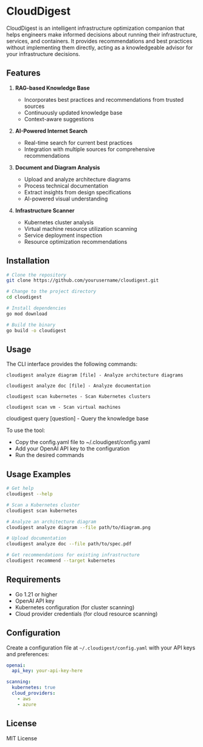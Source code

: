 # CloudDigest

CloudDigest is an intelligent infrastructure optimization companion that helps engineers make informed decisions about running their infrastructure, services, and containers. It provides recommendations and best practices without implementing them directly, acting as a knowledgeable advisor for your infrastructure decisions.

## Features

1. **RAG-based Knowledge Base**
   - Incorporates best practices and recommendations from trusted sources
   - Continuously updated knowledge base
   - Context-aware suggestions

2. **AI-Powered Internet Search**
   - Real-time search for current best practices
   - Integration with multiple sources for comprehensive recommendations

3. **Document and Diagram Analysis**
   - Upload and analyze architecture diagrams
   - Process technical documentation
   - Extract insights from design specifications
   - AI-powered visual understanding

4. **Infrastructure Scanner**
   - Kubernetes cluster analysis
   - Virtual machine resource utilization scanning
   - Service deployment inspection
   - Resource optimization recommendations

## Installation

```bash
# Clone the repository
git clone https://github.com/yourusername/cloudigest.git

# Change to the project directory
cd cloudigest

# Install dependencies
go mod download

# Build the binary
go build -o cloudigest
```

## Usage
The CLI interface provides the following commands:

```
cloudigest analyze diagram [file] - Analyze architecture diagrams
```

```
cloudigest analyze doc [file] - Analyze documentation
```

```
cloudigest scan kubernetes - Scan Kubernetes clusters
```

```
cloudigest scan vm - Scan virtual machines
```

cloudigest query [question] - Query the knowledge base

To use the tool:
- Copy the config.yaml file to ~/.cloudigest/config.yaml
- Add your OpenAI API key to the configuration
- Run the desired commands

## Usage Examples

```bash
# Get help
cloudigest --help

# Scan a Kubernetes cluster
cloudigest scan kubernetes

# Analyze an architecture diagram
cloudigest analyze diagram --file path/to/diagram.png

# Upload documentation
cloudigest analyze doc --file path/to/spec.pdf

# Get recommendations for existing infrastructure
cloudigest recommend --target kubernetes
```

## Requirements

- Go 1.21 or higher
- OpenAI API key
- Kubernetes configuration (for cluster scanning)
- Cloud provider credentials (for cloud resource scanning)

## Configuration

Create a configuration file at `~/.cloudigest/config.yaml` with your API keys and preferences:

```yaml
openai:
  api_key: your-api-key-here

scanning:
  kubernetes: true
  cloud_providers:
    - aws
    - azure
```

## License

MIT License 
